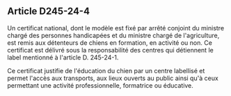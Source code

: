 ## Article D245-24-4

Un certificat national, dont le modèle est fixé par arrêté conjoint du ministre chargé des personnes
handicapées et du ministre chargé de l'agriculture, est remis aux détenteurs de chiens en formation, en
activité ou non. Ce certificat est délivré sous la responsabilité des centres qui détiennent le label mentionné à
l'article D. 245-24-1.

Ce certificat justifie de l'éducation du chien par un centre labellisé et permet l'accès aux transports, aux lieux
ouverts au public ainsi qu'à ceux permettant une activité professionnelle, formatrice ou éducative.


